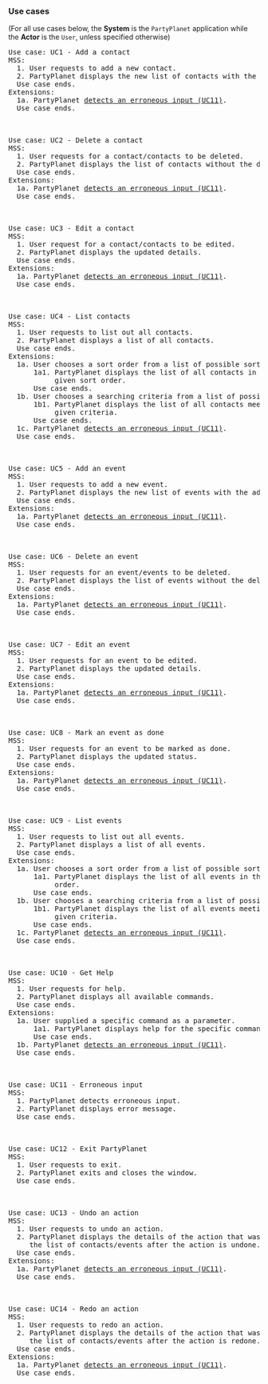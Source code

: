 ### Use cases

(For all use cases below, the **System** is the `PartyPlanet` application while the **Actor** is the `User`,
unless specified otherwise)
<pre>
Use case: UC1 - Add a contact
MSS:
  1. User requests to add a new contact.
  2. PartyPlanet displays the new list of contacts with the added contact.
  Use case ends.
Extensions:
  1a. PartyPlanet <ins>detects an erroneous input (UC11)</ins>.
  Use case ends.



Use case: UC2 - Delete a contact
MSS:
  1. User requests for a contact/contacts to be deleted.
  2. PartyPlanet displays the list of contacts without the deleted contact.
  Use case ends.
Extensions:
  1a. PartyPlanet <ins>detects an erroneous input (UC11)</ins>.
  Use case ends.



Use case: UC3 - Edit a contact
MSS:
  1. User request for a contact/contacts to be edited.
  2. PartyPlanet displays the updated details.
  Use case ends.
Extensions:
  1a. PartyPlanet <ins>detects an erroneous input (UC11)</ins>.
  Use case ends.



Use case: UC4 - List contacts
MSS:
  1. User requests to list out all contacts.
  2. PartyPlanet displays a list of all contacts.
  Use case ends.
Extensions:
  1a. User chooses a sort order from a list of possible sort orders.
      1a1. PartyPlanet displays the list of all contacts in the
           given sort order.
      Use case ends.
  1b. User chooses a searching criteria from a list of possible criteria.
      1b1. PartyPlanet displays the list of all contacts meeting the
           given criteria.
      Use case ends.
  1c. PartyPlanet <ins>detects an erroneous input (UC11)</ins>.
  Use case ends.



Use case: UC5 - Add an event
MSS:
  1. User requests to add a new event.
  2. PartyPlanet displays the new list of events with the added event.
  Use case ends.
Extensions:
  1a. PartyPlanet <ins>detects an erroneous input (UC11)</ins>.
  Use case ends.



Use case: UC6 - Delete an event
MSS:
  1. User requests for an event/events to be deleted.
  2. PartyPlanet displays the list of events without the deleted event.
  Use case ends.
Extensions:
  1a. PartyPlanet <ins>detects an erroneous input (UC11)</ins>.
  Use case ends.



Use case: UC7 - Edit an event
MSS:
  1. User requests for an event to be edited.
  2. PartyPlanet displays the updated details.
  Use case ends.
Extensions:
  1a. PartyPlanet <ins>detects an erroneous input (UC11)</ins>.
  Use case ends.



Use case: UC8 - Mark an event as done
MSS:
  1. User requests for an event to be marked as done.
  2. PartyPlanet displays the updated status.
  Use case ends.
Extensions:
  1a. PartyPlanet <ins>detects an erroneous input (UC11)</ins>.
  Use case ends.



Use case: UC9 - List events
MSS:
  1. User requests to list out all events.
  2. PartyPlanet displays a list of all events.
  Use case ends.
Extensions:
  1a. User chooses a sort order from a list of possible sort orders.
      1a1. PartyPlanet displays the list of all events in the given sort
           order.
      Use case ends.
  1b. User chooses a searching criteria from a list of possible criteria.
      1b1. PartyPlanet displays the list of all events meeting the
           given criteria.
      Use case ends.
  1c. PartyPlanet <ins>detects an erroneous input (UC11)</ins>.
  Use case ends.



Use case: UC10 - Get Help
MSS:
  1. User requests for help.
  2. PartyPlanet displays all available commands.
  Use case ends.
Extensions:
  1a. User supplied a specific command as a parameter.
      1a1. PartyPlanet displays help for the specific command supplied.
      Use case ends.
  1b. PartyPlanet <ins>detects an erroneous input (UC11)</ins>.
  Use case ends.



Use case: UC11 - Erroneous input
MSS:
  1. PartyPlanet detects erroneous input.
  2. PartyPlanet displays error message.
  Use case ends.



Use case: UC12 - Exit PartyPlanet
MSS:
  1. User requests to exit.
  2. PartyPlanet exits and closes the window.
  Use case ends.



Use case: UC13 - Undo an action
MSS:
  1. User requests to undo an action.
  2. PartyPlanet displays the details of the action that was undone and
     the list of contacts/events after the action is undone.
  Use case ends.
Extensions:
  1a. PartyPlanet <ins>detects an erroneous input (UC11)</ins>.
  Use case ends.



Use case: UC14 - Redo an action
MSS:
  1. User requests to redo an action.
  2. PartyPlanet displays the details of the action that was redone and
     the list of contacts/events after the action is redone.
  Use case ends.
Extensions:
  1a. PartyPlanet <ins>detects an erroneous input (UC11)</ins>.
  Use case ends.
</pre>
